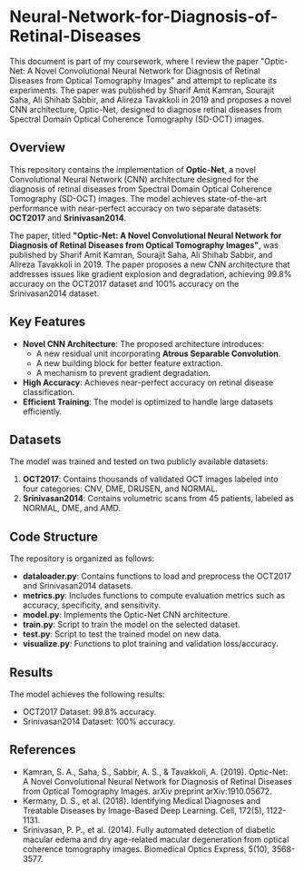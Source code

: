 # Neural-Network-for-Diagnosis-of-Retinal-Diseases
This document is part of my coursework, where I review the paper "Optic-Net: A Novel Convolutional Neural Network for Diagnosis of Retinal Diseases from Optical Tomography Images" and attempt to replicate its experiments. The paper was published by Sharif Amit Kamran, Sourajit Saha, Ali Shihab Sabbir, and Alireza Tavakkoli in 2019 and proposes a novel CNN architecture, Optic-Net, designed to diagnose retinal diseases from Spectral Domain Optical Coherence Tomography (SD-OCT) images.

## Overview
This repository contains the implementation of **Optic-Net**, a novel Convolutional Neural Network (CNN) architecture designed for the diagnosis of retinal diseases from Spectral Domain Optical Coherence Tomography (SD-OCT) images. The model achieves state-of-the-art performance with near-perfect accuracy on two separate datasets: **OCT2017** and **Srinivasan2014**.

The paper, titled **"Optic-Net: A Novel Convolutional Neural Network for Diagnosis of Retinal Diseases from Optical Tomography Images"**, was published by Sharif Amit Kamran, Sourajit Saha, Ali Shihab Sabbir, and Alireza Tavakkoli in 2019. The paper proposes a new CNN architecture that addresses issues like gradient explosion and degradation, achieving 99.8% accuracy on the OCT2017 dataset and 100% accuracy on the Srinivasan2014 dataset.

## Key Features
- **Novel CNN Architecture**: The proposed architecture introduces:
  - A new residual unit incorporating **Atrous Separable Convolution**.
  - A new building block for better feature extraction.
  - A mechanism to prevent gradient degradation.
- **High Accuracy**: Achieves near-perfect accuracy on retinal disease classification.
- **Efficient Training**: The model is optimized to handle large datasets efficiently.

## Datasets
The model was trained and tested on two publicly available datasets:
1. **OCT2017**: Contains thousands of validated OCT images labeled into four categories: CNV, DME, DRUSEN, and NORMAL.
2. **Srinivasan2014**: Contains volumetric scans from 45 patients, labeled as NORMAL, DME, and AMD.

## Code Structure
The repository is organized as follows:
- **dataloader.py**: Contains functions to load and preprocess the OCT2017 and Srinivasan2014 datasets.
- **metrics.py**: Includes functions to compute evaluation metrics such as accuracy, specificity, and sensitivity.
- **model.py**: Implements the Optic-Net CNN architecture.
- **train.py**: Script to train the model on the selected dataset.
- **test.py**: Script to test the trained model on new data.
- **visualize.py**: Functions to plot training and validation loss/accuracy.

## Results
The model achieves the following results:
- OCT2017 Dataset: 99.8% accuracy.
- Srinivasan2014 Dataset: 100% accuracy.

## References
- Kamran, S. A., Saha, S., Sabbir, A. S., & Tavakkoli, A. (2019). Optic-Net: A Novel Convolutional Neural Network for Diagnosis of Retinal Diseases from Optical Tomography Images. arXiv preprint arXiv:1910.05672.
- Kermany, D. S., et al. (2018). Identifying Medical Diagnoses and Treatable Diseases by Image-Based Deep Learning. Cell, 172(5), 1122-1131.
- Srinivasan, P. P., et al. (2014). Fully automated detection of diabetic macular edema and dry age-related macular degeneration from optical coherence tomography images. Biomedical Optics Express, 5(10), 3568-3577.
